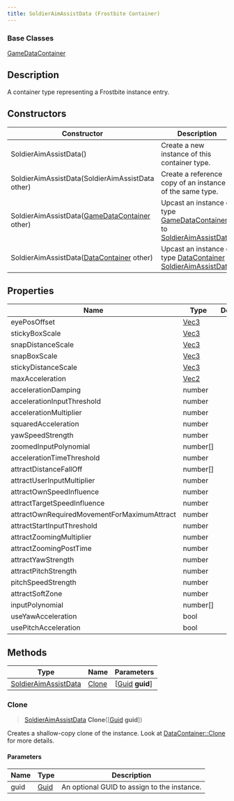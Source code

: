 ```yaml
---
title: SoldierAimAssistData (Frostbite Container)
---
```

### Base Classes

[GameDataContainer](GameDataContainer)

## Description

A container type representing a Frostbite instance entry.

## Constructors

| Constructor                                                                     | Description                                                                                                                     |
| ------------------------------------------------------------------------------- | ------------------------------------------------------------------------------------------------------------------------------- |
| SoldierAimAssistData()                                                          | Create a new instance of this container type.                                                                                   |
| SoldierAimAssistData(SoldierAimAssistData other)                                | Create a reference copy of an instance of the same type.                                                                        |
| SoldierAimAssistData([GameDataContainer](GameDataContainer) other)              | Upcast an instance of type [GameDataContainer](GameDataContainer) to [SoldierAimAssistData](SoldierAimAssistData).              |
| SoldierAimAssistData([DataContainer](/vext/ref/cls/shr/datacontainer) other) | Upcast an instance of type [DataContainer](/vext/ref/cls/shr/datacontainer) to [SoldierAimAssistData](SoldierAimAssistData). |

## Properties

| Name                                        | Type                              | Description |
| ------------------------------------------- | --------------------------------- | ----------- |
| eyePosOffset                                | [Vec3](/vext/ref/cls/shr/Vec3) |             |
| stickyBoxScale                              | [Vec3](/vext/ref/cls/shr/Vec3) |             |
| snapDistanceScale                           | [Vec3](/vext/ref/cls/shr/Vec3) |             |
| snapBoxScale                                | [Vec3](/vext/ref/cls/shr/Vec3) |             |
| stickyDistanceScale                         | [Vec3](/vext/ref/cls/shr/Vec3) |             |
| maxAcceleration                             | [Vec2](/vext/ref/cls/shr/Vec2) |             |
| accelerationDamping                         | number                            |             |
| accelerationInputThreshold                  | number                            |             |
| accelerationMultiplier                      | number                            |             |
| squaredAcceleration                         | number                            |             |
| yawSpeedStrength                            | number                            |             |
| zoomedInputPolynomial                       | number\[\]                        |             |
| accelerationTimeThreshold                   | number                            |             |
| attractDistanceFallOff                      | number\[\]                        |             |
| attractUserInputMultiplier                  | number                            |             |
| attractOwnSpeedInfluence                    | number                            |             |
| attractTargetSpeedInfluence                 | number                            |             |
| attractOwnRequiredMovementForMaximumAttract | number                            |             |
| attractStartInputThreshold                  | number                            |             |
| attractZoomingMultiplier                    | number                            |             |
| attractZoomingPostTime                      | number                            |             |
| attractYawStrength                          | number                            |             |
| attractPitchStrength                        | number                            |             |
| pitchSpeedStrength                          | number                            |             |
| attractSoftZone                             | number                            |             |
| inputPolynomial                             | number\[\]                        |             |
| useYawAcceleration                          | bool                              |             |
| usePitchAcceleration                        | bool                              |             |

## Methods

| Type                                         | Name            | Parameters                                     |
| -------------------------------------------- | --------------- | ---------------------------------------------- |
| [SoldierAimAssistData](SoldierAimAssistData) | [Clone](#clone) | \[[Guid](/vext/ref/cls/shr/guid) **guid**\] |

### Clone

> [SoldierAimAssistData](SoldierAimAssistData) **Clone**(\[[Guid](/vext/ref/cls/shr/guid) **guid**\])

Creates a shallow-copy clone of the instance. Look at [DataContainer::Clone](/vext/ref/cls/shr/datacontainer#clone) for more details.

#### Parameters

| Name | Type         | Description                                 |
| ---- | ------------ | ------------------------------------------- |
| guid | [Guid](Guid) | An optional GUID to assign to the instance. |
